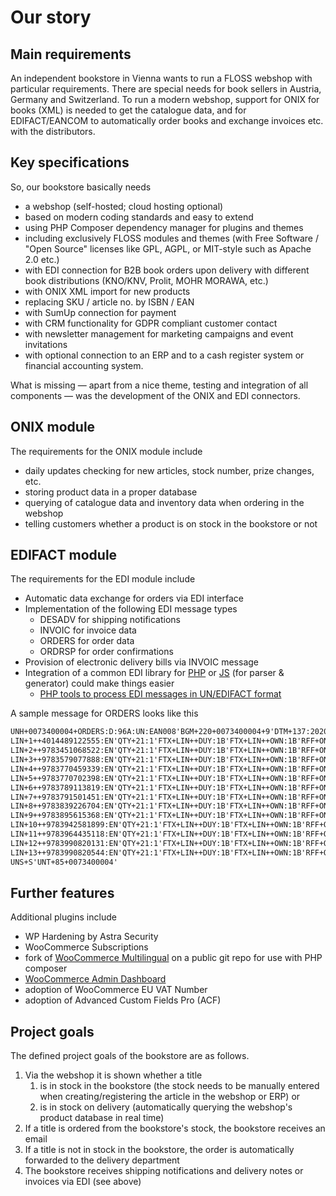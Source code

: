 # Our story

## Main requirements

An independent bookstore in Vienna wants to run a FLOSS webshop
with particular requirements.
There are special needs for book sellers in Austria, Germany and
Switzerland.
To run a modern webshop, support for ONIX for books (XML) is needed
to get the catalogue data, and for EDIFACT/EANCOM to automatically
order books and exchange invoices etc. with the distributors.

## Key specifications

So, our bookstore basically needs

* a webshop (self-hosted; cloud hosting optional)
* based on modern coding standards and easy to extend
* using PHP Composer dependency manager for plugins and themes
* including exclusively FLOSS modules and themes (with Free Software / "Open Source" licenses like GPL, AGPL, or MIT-style such as Apache 2.0 etc.)
* with EDI connection for B2B book orders upon delivery with different book distributions (KNO/KNV, Prolit, MOHR MORAWA, etc.)
* with ONIX XML import for new products
* replacing SKU / article no. by ISBN / EAN
* with SumUp connection for payment
* with CRM functionality for GDPR compliant customer contact
* with newsletter management for marketing campaigns and event invitations
* with optional connection to an ERP and to a cash register system or financial accounting system.

What is missing — apart from a nice theme, testing and integration of all components — was the development of the ONIX and EDI connectors.

## ONIX module

The requirements for the ONIX module include

* daily updates checking for new articles, stock number, prize changes, etc.
* storing product data in a proper database
* querying of catalogue data and inventory data when ordering in the webshop
* telling customers whether a product is on stock in the bookstore or not

## EDIFACT module

The requirements for the EDI module include

* Automatic data exchange for orders via EDI interface
* Implementation of the following EDI message types
  * DESADV for shipping notifications
  * INVOIC for invoice data
  * ORDERS for order data
  * ORDRSP for order confirmations
* Provision of electronic delivery bills via INVOIC message
* Integration of a common EDI library for [PHP](https://packagist.org/package/search?query=EDIFACT) or [JS](https://www.npmjs.com/search?q=EDIFACT) (for parser & generator) could make things easier
  * [PHP tools to process EDI messages in UN/EDIFACT format](https://github.com/php-edifact/edifact)

A sample message for ORDERS looks like this

```xml
UNH+0073400004+ORDERS:D:96A:UN:EAN008'BGM+220+0073400004+9'DTM+137:20200821:102'NAD+BY+9007981311232::9'NAD+SU+14914::86'
LIN+1++4014489122555:EN'QTY+21:1'FTX+LIN++DUY:1B'FTX+LIN++OWN:1B'RFF+ON:200891'RFF+CR:200891'
LIN+2++9783451068522:EN'QTY+21:1'FTX+LIN++DUY:1B'FTX+LIN++OWN:1B'RFF+ON:201120'RFF+CR:201120'
LIN+3++9783579077888:EN'QTY+21:1'FTX+LIN++DUY:1B'FTX+LIN++OWN:1B'RFF+ON:200890'RFF+CR:200890'
LIN+4++9783770459339:EN'QTY+21:1'FTX+LIN++DUY:1B'FTX+LIN++OWN:1B'RFF+ON:201107'RFF+CR:201107'
LIN+5++9783770702398:EN'QTY+21:1'FTX+LIN++DUY:1B'FTX+LIN++OWN:1B'RFF+ON:201059'RFF+CR:201059'
LIN+6++9783789113819:EN'QTY+21:1'FTX+LIN++DUY:1B'FTX+LIN++OWN:1B'RFF+ON:201054'RFF+CR:201054'
LIN+7++9783791501451:EN'QTY+21:1'FTX+LIN++DUY:1B'FTX+LIN++OWN:1B'RFF+ON:201055'RFF+CR:201055'
LIN+8++9783839226704:EN'QTY+21:1'FTX+LIN++DUY:1B'FTX+LIN++OWN:1B'RFF+ON:201116'RFF+CR:201116'
LIN+9++9783895615368:EN'QTY+21:1'FTX+LIN++DUY:1B'FTX+LIN++OWN:1B'RFF+ON:201072'RFF+CR:201072'
LIN+10++9783942581899:EN'QTY+21:1'FTX+LIN++DUY:1B'FTX+LIN++OWN:1B'RFF+ON:201149'RFF+CR:201149'
LIN+11++9783964435118:EN'QTY+21:1'FTX+LIN++DUY:1B'FTX+LIN++OWN:1B'RFF+ON:201083'RFF+CR:201083'
LIN+12++9783990820131:EN'QTY+21:1'FTX+LIN++DUY:1B'FTX+LIN++OWN:1B'RFF+ON:201086'RFF+CR:201086'
LIN+13++9783990820544:EN'QTY+21:1'FTX+LIN++DUY:1B'FTX+LIN++OWN:1B'RFF+ON:201085'RFF+CR:201085'
UNS+S'UNT+85+0073400004'
```

## Further features

Additional plugins include

* WP Hardening by Astra Security
* WooCommerce Subscriptions
* fork of [WooCommerce Multilingual](https://github.com/wp-premium/woocommerce-multilingual) on a public git repo for use with PHP composer
* [WooCommerce Admin Dashboard](https://wordpress.org/plugins/woocommerce-admin/)
* adoption of WooCommerce EU VAT Number
* adoption of Advanced Custom Fields Pro (ACF)

## Project goals

The defined project goals of the bookstore are as follows.

1. Via the webshop it is shown whether a title
   1. is in stock in the bookstore (the stock needs to be manually entered when creating/registering the article in the webshop or ERP) or
   2. is in stock on delivery (automatically querying the webshop's product database in real time)
2. If a title is ordered from the bookstore's stock, the bookstore receives an email
3. If a title is not in stock in the bookstore, the order is automatically forwarded to the delivery department
4. The bookstore receives shipping notifications and delivery notes or invoices via EDI (see above)
